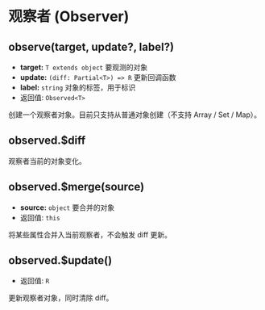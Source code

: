 # 观察者 (Observer)

## observe(target, update?, label?)

- **target:** `T extends object` 要观测的对象
- **update:** `(diff: Partial<T>) => R` 更新回调函数
- **label:** `string` 对象的标签，用于标识
- 返回值: `Observed<T>`

创建一个观察者对象。目前只支持从普通对象创建（不支持 Array / Set / Map）。

## observed.$diff

观察者当前的对象变化。

## observed.$merge(source)

- **source:** `object` 要合并的对象
- 返回值: `this`

将某些属性合并入当前观察者，不会触发 diff 更新。

## observed.$update()

- 返回值: `R`

更新观察者对象，同时清除 diff。
